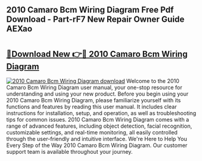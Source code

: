 ## 2010 Camaro Bcm Wiring Diagram Free Pdf Download - Part-rF7 New Repair Owner Guide AEXao

# <h2><a href="http://dfsrm4b.blite.top/?on=2010+Camaro+Bcm+Wiring+Diagram">🔗Download New 👉🔴 2010 Camaro Bcm Wiring Diagram</a></h2>

[![2010 Camaro Bcm Wiring Diagram download](https://i.imgur.com/lujVjoI.png)](http://dfsrm4b.blite.top/?on=2010+Camaro+Bcm+Wiring+Diagram)
Welcome to the 2010 Camaro Bcm Wiring Diagram user manual, your one-stop resource for understanding and using your new product. Before you begin using your 2010 Camaro Bcm Wiring Diagram, please familiarize yourself with its functions and features by reading this user manual. It includes clear instructions for installation, setup, and operation, as well as troubleshooting tips for common issues. 2010 Camaro Bcm Wiring Diagram comes with a range of advanced features, including object detection, facial recognition, customizable settings, and real-time monitoring, all easily controlled through the user-friendly and intuitive interface. We're Here to Help You Every Step of the Way 2010 Camaro Bcm Wiring Diagram. Our customer support team is available throughout your journey.
